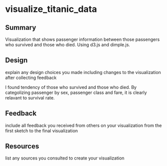 # visualize_titanic_data

## Summary
Visualization that shows passenger information between those passengers who survived and those who died. Using d3.js and dimple.js.

## Design
explain any design choices you made including changes to the visualization after collecting feedback

I found tendency of those who survived and those who died. By categolizing passenger by sex, passenger class and fare, it is clearly relavant to survival rate.

## Feedback
include all feedback you received from others on your visualization from the first sketch to the final visualization

## Resources
list any sources you consulted to create your visualization
